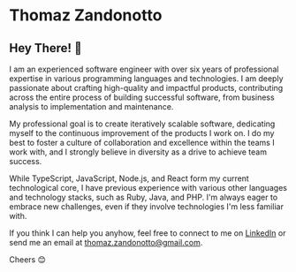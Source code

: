 # Thomaz Zandonotto

## Hey There! 👋

I am an experienced software engineer with over six years of professional expertise in various programming languages and technologies. I am deeply passionate about crafting high-quality and impactful products, contributing across the entire process of building successful software, from business analysis to implementation and maintenance.

My professional goal is to create iteratively scalable software, dedicating myself to the continuous improvement of the products I work on. I do my best to foster a culture of collaboration and excellence within the teams I work with, and I strongly believe in diversity as a drive to achieve team success.

While TypeScript, JavaScript, Node.js, and React form my current technological core, I have previous experience with various other languages and technology stacks, such as Ruby, Java, and PHP. I'm always eager to embrace new challenges, even if they involve technologies I'm less familiar with.

If you think I can help you anyhow, feel free to connect to me on [LinkedIn](https://www.linkedin.com/in/thomazmz/) or send me an email at thomaz.zandonotto@gmail.com.

Cheers 😊
